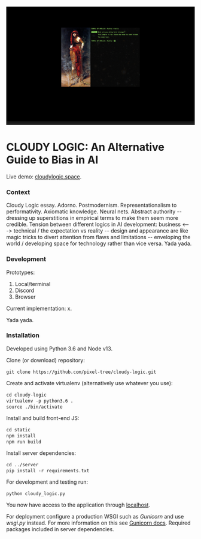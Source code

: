 ![Pythia](media/pythia.png)

# CLOUDY LOGIC: An Alternative Guide to Bias in AI

Live demo: [cloudylogic.space](http://cloudylogic.space).

### Context

Cloudy Logic essay. Adorno. Postmodernism. Representationalism to performativity. Axiomatic knowledge. Neural nets. Abstract authority -- dressing up superstitions in empirical terms to make them seem more credible. Tension between different logics in AI development: business <---> technical / the expectation vs reality -- design and appearance are like magic tricks to divert attention from flaws and limitations -- enveloping the world / developing space for technology rather than vice versa. Yada yada.

### Development

Prototypes:
1. Local/terminal
2. Discord
3. Browser

Current implementation: x.

Yada yada.

### Installation

Developed using Python 3.6 and Node v13.

Clone (or download) repository:

```
git clone https://github.com/pixel-tree/cloudy-logic.git
```

Create and activate virtualenv (alternatively use whatever you use):

```
cd cloudy-logic
virtualenv -p python3.6 .
source ./bin/activate
```

Install and build front-end JS:

```
cd static
npm install
npm run build
```

Install server dependencies:

```
cd ../server
pip install -r requirements.txt
```

For development and testing run:

```
python cloudy_logic.py
```

You now have access to the application through [localhost](http://localhost:8000).

For deployment configure a production WSGI such as *Gunicorn* and use *wsgi.py* instead. For more information on this see [Gunicorn docs](https://docs.gunicorn.org/en/stable/index.html). Required packages included in server dependencies.

